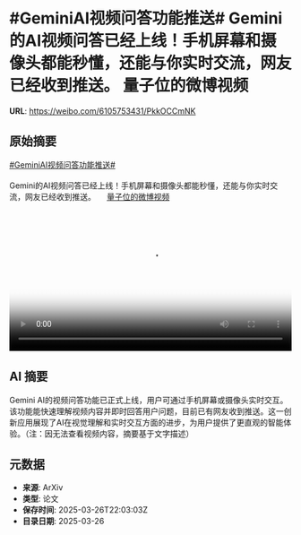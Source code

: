 # #GeminiAI视频问答功能推送# Gemini的AI视频问答已经上线！手机屏幕和摄像头都能秒懂，还能与你实时交流，网友已经收到推送。 量子位的微博视频

**URL**: https://weibo.com/6105753431/PkkOCCmNK

## 原始摘要

<a href="https://m.weibo.cn/search?containerid=231522type%3D1%26t%3D10%26q%3D%23GeminiAI%E8%A7%86%E9%A2%91%E9%97%AE%E7%AD%94%E5%8A%9F%E8%83%BD%E6%8E%A8%E9%80%81%23&amp;extparam=%23GeminiAI%E8%A7%86%E9%A2%91%E9%97%AE%E7%AD%94%E5%8A%9F%E8%83%BD%E6%8E%A8%E9%80%81%23" data-hide=""><span class="surl-text">#GeminiAI视频问答功能推送#</span></a> <br><br>Gemini的AI视频问答已经上线！手机屏幕和摄像头都能秒懂，还能与你实时交流，网友已经收到推送。 <a href="https://video.weibo.com/show?fid=1034:5148465383014436" data-hide=""><span class="url-icon"><img style="width: 1rem;height: 1rem" src="https://h5.sinaimg.cn/upload/2015/09/25/3/timeline_card_small_video_default.png" referrerpolicy="no-referrer"></span><span class="surl-text">量子位的微博视频</span></a> <br clear="both"><div style="clear: both"></div><video controls="controls" poster="https://tvax4.sinaimg.cn/orj480/006Fd7o3ly1hzue7dnnzlj30u01hc0vx.jpg" style="width: 100%"><source src="https://f.video.weibocdn.com/o0/Gfunxm8Zlx08mYCUSCcE01041200eWdV0E010.mp4?label=mp4_720p&amp;template=720x1280.24.0&amp;ori=0&amp;ps=1CwnkDw1GXwCQx&amp;Expires=1743030140&amp;ssig=NrwEeX0k6S&amp;KID=unistore,video"><source src="https://f.video.weibocdn.com/o0/AwumuiGAlx08mYCUTOeA010412008sSL0E010.mp4?label=mp4_hd&amp;template=540x960.24.0&amp;ori=0&amp;ps=1CwnkDw1GXwCQx&amp;Expires=1743030140&amp;ssig=6BBmuvHPzG&amp;KID=unistore,video"><source src="https://f.video.weibocdn.com/o0/RAWVwgIxlx08mYCUoY9G010412004GD10E010.mp4?label=mp4_ld&amp;template=360x640.24.0&amp;ori=0&amp;ps=1CwnkDw1GXwCQx&amp;Expires=1743030140&amp;ssig=mrzP%2FioXu9&amp;KID=unistore,video"><p>视频无法显示，请前往<a href="https://video.weibo.com/show?fid=1034%3A5148465383014436" target="_blank" rel="noopener noreferrer">微博视频</a>观看。</p></video>

## AI 摘要

Gemini AI的视频问答功能已正式上线，用户可通过手机屏幕或摄像头实时交互。该功能能快速理解视频内容并即时回答用户问题，目前已有网友收到推送。这一创新应用展现了AI在视觉理解和实时交互方面的进步，为用户提供了更直观的智能体验。（注：因无法查看视频内容，摘要基于文字描述）

## 元数据

- **来源**: ArXiv
- **类型**: 论文
- **保存时间**: 2025-03-26T22:03:03Z
- **目录日期**: 2025-03-26
